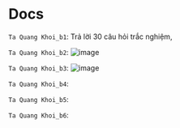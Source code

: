# Docs

`Ta Quang Khoi_b1`: Trả lời 30 câu hỏi trắc nghiệm, 

`Ta Quang Khoi_b2`: ![image](https://user-images.githubusercontent.com/45689286/159228074-5710cbb3-c65a-4de5-96af-a0429c6227de.png)

`Ta Quang Khoi_b3`: ![image](https://user-images.githubusercontent.com/45689286/159229929-a9e718dd-cf64-4c7e-9b04-9e9445e3650f.png)

`Ta Quang Khoi_b4`: 

`Ta Quang Khoi_b5`: 

`Ta Quang Khoi_b6`: 
